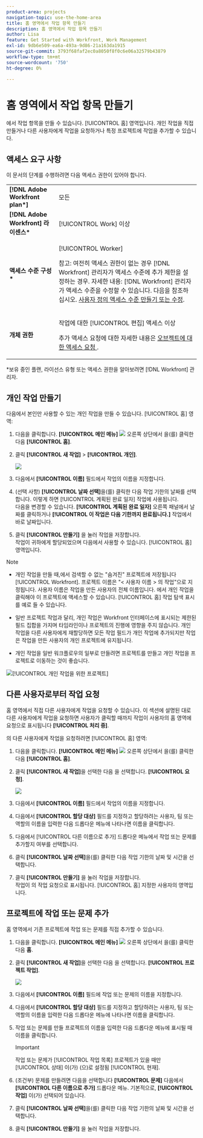 ```yaml
---
product-area: projects
navigation-topic: use-the-home-area
title: 홈 영역에서 작업 항목 만들기
description: 홈 영역에서 작업 항목 만들기
author: Lisa
feature: Get Started with Workfront, Work Management
exl-id: 9db6e509-ea6a-493a-9d86-21a163da1915
source-git-commit: 3793f68faf2ec0a8050f8f0c6e06a32579b43879
workflow-type: tm+mt
source-wordcount: '750'
ht-degree: 0%

---
```


# 홈 영역에서 작업 항목 만들기

<!--
<p data-mc-conditions="QuicksilverOrClassic.Draft mode">(NOTE: From Courtney: Need to rename)</p>
-->

에서 작업 항목을 만들 수 있습니다. [!UICONTROL 홈] 영역입니다. 개인 작업을 직접 만들거나 다른 사용자에게 작업을 요청하거나 특정 프로젝트에 작업을 추가할 수 있습니다.

## 액세스 요구 사항

이 문서의 단계를 수행하려면 다음 액세스 권한이 있어야 합니다.

<table style="table-layout:auto"> 
 <col> 
 <col> 
 <tbody> 
  <tr> 
   <td role="rowheader"><strong>[!DNL Adobe Workfront plan*]</strong></td> 
   <td> <p>모든</p> </td> 
  </tr> 
  <tr> 
   <td role="rowheader"><strong>[!DNL Adobe Workfront] 라이센스*</strong></td> 
   <td> <p>[!UICONTROL Work] 이상</p> </td> 
  </tr> 
  <tr> 
   <td role="rowheader"><strong>액세스 수준 구성*</strong></td> 
   <td> <p>[!UICONTROL Worker]</p> <p>참고: 여전히 액세스 권한이 없는 경우 [!DNL Workfront] 관리자가 액세스 수준에 추가 제한을 설정하는 경우. 자세한 내용: [!DNL Workfront] 관리자가 액세스 수준을 수정할 수 있습니다. 다음을 참조하십시오. <a href="../../../administration-and-setup/add-users/configure-and-grant-access/create-modify-access-levels.md" class="MCXref xref">사용자 정의 액세스 수준 만들기 또는 수정</a>.</p> </td> 
  </tr> 
  <tr> 
   <td role="rowheader"><strong>개체 권한</strong></td> 
   <td> <p>작업에 대한 [!UICONTROL 편집] 액세스 이상</p> <p>추가 액세스 요청에 대한 자세한 내용은 <a href="../../../workfront-basics/grant-and-request-access-to-objects/request-access.md" class="MCXref xref">오브젝트에 대한 액세스 요청 </a>.</p> </td> 
  </tr> 
 </tbody> 
</table>

&#42;보유 중인 플랜, 라이선스 유형 또는 액세스 권한을 알아보려면 [!DNL Workfront] 관리자.

## 개인 작업 만들기

다음에서 본인만 사용할 수 있는 개인 작업을 만들 수 있습니다. [!UICONTROL 홈] 영역:

1. 다음을 클릭합니다. **[!UICONTROL 메인 메뉴]** ![](assets/main-menu-icon.png) 오른쪽 상단에서 을(를) 클릭한 다음 **[!UICONTROL 홈]**.
1. 클릭 **[!UICONTROL 새 작업]** > **[!UICONTROL 개인]**.

   ![](assets/creating-work-items-new-task-personal-nwe-350x228.png)

1. 다음에서 **[!UICONTROL 이름]** 필드에서 작업의 이름을 지정합니다.
1. (선택 사항) **[!UICONTROL 날짜 선택]**&#x200B;을(를) 클릭한 다음 작업 기한의 날짜를 선택합니다. 이렇게 하면 [!UICONTROL 계획된 완료 일자] 작업에 사용됩니다.\
   다음을 변경할 수 있습니다. **[!UICONTROL 계획된 완료 일자]** 오른쪽 패널에서 날짜를 클릭하거나 **[!UICONTROL 이 작업은 다음 기한까지 완료됩니다.]** 작업에서 바로 날짜입니다.

1. 클릭 **[!UICONTROL 만들기]** 을 눌러 작업을 저장합니다.\
   작업이 귀하에게 할당되었으며 다음에서 사용할 수 있습니다. [!UICONTROL 홈] 영역입니다.

>[!NOTE]
>
>* 개인 작업을 만들 때,에서 검색할 수 없는 &quot;숨겨진&quot; 프로젝트에 저장됩니다 [!UICONTROL Workfront]. 프로젝트 이름은 &quot;&lt; 사용자 이름 > 의 작업&quot;으로 지정됩니다. 사용자 이름은 작업을 만든 사용자의 전체 이름입니다. 에서 개인 작업을 클릭해야 이 프로젝트에 액세스할 수 있습니다. [!UICONTROL 홈] 작업 탐색 표시를 예로 들 수 있습니다.
>
>* 일반 프로젝트 작업과 달리, 개인 작업은 Workfront 인터페이스에 표시되는 제한된 필드 집합을 가지며 타임라인이나 프로젝트의 진행에 영향을 주지 않습니다. 개인 작업을 다른 사용자에게 재할당하면 모든 작업 필드가 개인 작업에 추가되지만 작업은 작업을 만든 사용자의 개인 프로젝트에 유지됩니다.
>
>* 개인 작업을 일반 워크플로우의 일부로 만들려면 프로젝트를 만들고 개인 작업을 프로젝트로 이동하는 것이 좋습니다.
>
> ![[!UICONTROL 개인 작업을 위한 프로젝트]](assets/createworkitems-personal--project-350x105.png)

## 다른 사용자로부터 작업 요청

홈 영역에서 직접 다른 사용자에게 작업을 요청할 수 있습니다. 이 섹션에 설명된 대로 다른 사용자에게 작업을 요청하면 사용자가 클릭할 때까지 작업이 사용자의 홈 영역에 요청으로 표시됩니다 **[!UICONTROL 처리 중]**.

의 다른 사용자에게 작업을 요청하려면 [!UICONTROL 홈] 영역:

1. 다음을 클릭합니다. **[!UICONTROL 메인 메뉴]** ![](assets/main-menu-icon.png) 오른쪽 상단에서 을(를) 클릭한 다음 **[!UICONTROL 홈]**.
1. 클릭 **[!UICONTROL 새 작업]**&#x200B;을 선택한 다음 을 선택합니다. **[!UICONTROL 요청]**.

   ![](assets/creating-work-items-new-task-request-nwe-350x283.png)

1. 다음에서 **[!UICONTROL 이름]** 필드에서 작업의 이름을 지정합니다.
1. 다음에서 **[!UICONTROL 할당 대상]** 필드를 지정하고 할당하려는 사용자, 팀 또는 역할의 이름을 입력한 다음 드롭다운 메뉴에 나타나면 이름을 클릭합니다.
1. 다음에서 [!UICONTROL 다른 이름으로 추가] 드롭다운 메뉴에서 작업 또는 문제를 추가할지 여부를 선택합니다.
1. 클릭 **[!UICONTROL 날짜 선택]**&#x200B;을(를) 클릭한 다음 작업 기한의 날짜 및 시간을 선택합니다.
1. 클릭 **[!UICONTROL 만들기]** 을 눌러 작업을 저장합니다.\
   작업이 의 작업 요청으로 표시됩니다. [!UICONTROL 홈] 지정한 사용자의 영역입니다.

## 프로젝트에 작업 또는 문제 추가

홈 영역에서 기존 프로젝트에 작업 또는 문제를 직접 추가할 수 있습니다.

1. 다음을 클릭합니다. **[!UICONTROL 메인 메뉴]** ![](assets/main-menu-icon.png) 오른쪽 상단에서 을(를) 클릭한 다음 **홈**.
1. 클릭 **[!UICONTROL 새 작업]**&#x200B;을 선택한 다음 을 선택합니다. **[!UICONTROL 프로젝트 작업]**.

   ![](assets/creating-work-items-new-project-task-nwe-350x358.png)

1. 다음에서 **[!UICONTROL 이름]** 필드에 작업 또는 문제의 이름을 지정합니다.
1. 다음에서 **[!UICONTROL 할당 대상]** 필드를 지정하고 할당하려는 사용자, 팀 또는 역할의 이름을 입력한 다음 드롭다운 메뉴에 나타나면 이름을 클릭합니다.
1. 작업 또는 문제를 만들 프로젝트의 이름을 입력한 다음 드롭다운 메뉴에 표시될 때 이름을 클릭합니다.

   >[!IMPORTANT]
   >
   >작업 또는 문제가 [!UICONTROL 작업 목록] 프로젝트가 있을 때만 [!UICONTROL 상태] 이(가) (으)로 설정됨 [!UICONTROL 현재].

1. (조건부) 문제를 만들려면 다음을 선택합니다 **[!UICONTROL 문제]** 다음에서 **[!UICONTROL 다른 이름으로 추가]** 드롭다운 메뉴. 기본적으로, **[!UICONTROL 작업]** 이(가) 선택되어 있습니다.

1. 클릭 **[!UICONTROL 날짜 선택]**&#x200B;을(를) 클릭한 다음 작업 기한의 날짜 및 시간을 선택합니다.
1. 클릭 **[!UICONTROL 만들기]** 을 눌러 작업을 저장합니다.
